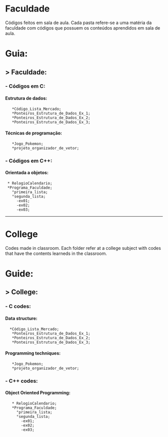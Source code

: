 # Faculdade
 Códigos feitos em sala de aula.
 Cada pasta refere-se a uma matéria da faculdade com códigos que possuem os conteúdos aprendidos em sala de aula. 

# Guia: <br />
## > Faculdade: <br />
### - Códigos em C:
#### Estrutura de dados: <br />
       *Código_Lista_Mercado; 
       *Ponteiros_Estrutura_de_Dados_Ex_1; 
       *Ponteiros_Estrutura_de_Dados_Ex_2; 
       *Ponteiros_Estrutura_de_Dados_Ex_3; 
#### Técnicas de programação: <br />
       *Jogo_Pokemon; 
       *projeto_organizador_de_vetor; 
### - Códigos em C++:
#### Orientada a objetos: <br />
     * RelogioCalendario;
     *Programa_Faculdade;
       °primeira_lista;
       °segunda_lista;
         -ex01;
         -ex02;
         -ex03;
----------------------------------------------------------------------------------------------------------------------
# College
 Codes made in classroom.
 Each folder refer at a college subject with codes that have the contents learneds in the classroom.
 # Guide: <br />
 ## > College: <br />
 ### - C codes:
 #### Data structure: <br />
      *Código_Lista_Mercado; 
       *Ponteiros_Estrutura_de_Dados_Ex_1; 
       *Ponteiros_Estrutura_de_Dados_Ex_2; 
       *Ponteiros_Estrutura_de_Dados_Ex_3;
#### Programming techniques: <br />
       *Jogo_Pokemon; 
       *projeto_organizador_de_vetor; 
### - C++ codes:
#### Object Oriented Programming: <br />
       * RelogioCalendario;
       *Programa_Faculdade;
         °primeira_lista;
         °segunda_lista;
           -ex01;
           -ex02;
           -ex03;
